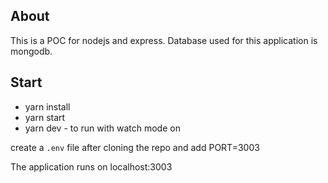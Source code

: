 ## About

This is a POC for nodejs and express. Database used for this application is mongodb.

## Start

- yarn install
- yarn start
- yarn dev - to run with watch mode on

create a `.env` file after cloning the repo and add PORT=3003

The application runs on localhost:3003

